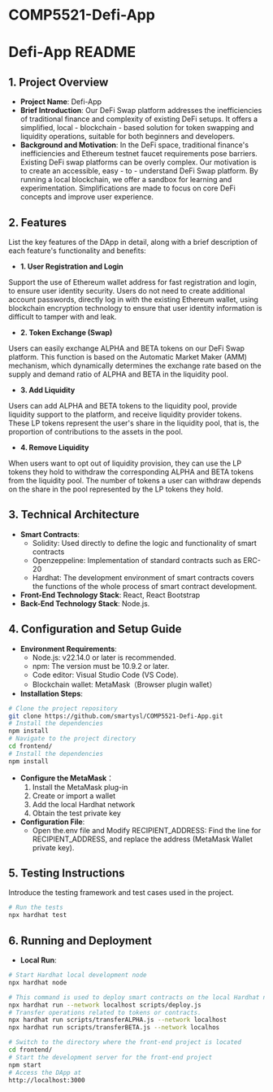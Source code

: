# COMP5521-Defi-App
# Defi-App README

## 1. Project Overview
- **Project Name**: Defi-App
- **Brief Introduction**: Our DeFi Swap platform addresses the inefficiencies of traditional finance and complexity of existing DeFi setups. It offers a simplified, local - blockchain - based solution for token swapping and liquidity operations, suitable for both beginners and developers. 
- **Background and Motivation**: In the DeFi space, traditional finance's inefficiencies and Ethereum testnet faucet requirements pose barriers. Existing DeFi swap platforms can be overly complex. Our motivation is to create an accessible, easy - to - understand DeFi Swap platform. By running a local blockchain, we offer a sandbox for learning and experimentation. Simplifications are made to focus on core DeFi concepts and improve user experience. 

## 2. Features
List the key features of the DApp in detail, along with a brief description of each feature's functionality and benefits:

  -  **1. User Registration and Login**

Support the use of Ethereum wallet address for fast registration and login, to ensure user identity security. Users do not need to create additional account passwords, directly log in with the existing Ethereum wallet, using blockchain encryption technology to ensure that user identity information is difficult to tamper with and leak.

  -  **2. Token Exchange (Swap)**

Users can easily exchange ALPHA and BETA tokens on our DeFi Swap platform. This function is based on the Automatic Market Maker (AMM) mechanism, which dynamically determines the exchange rate based on the supply and demand ratio of ALPHA and BETA in the liquidity pool.

- **3. Add Liquidity**

Users can add ALPHA and BETA tokens to the liquidity pool, provide liquidity support to the platform, and receive liquidity provider tokens. These LP tokens represent the user's share in the liquidity pool, that is, the proportion of contributions to the assets in the pool.

  - **4. Remove Liquidity**

When users want to opt out of liquidity provision, they can use the LP tokens they hold to withdraw the corresponding ALPHA and BETA tokens from the liquidity pool. The number of tokens a user can withdraw depends on the share in the pool represented by the LP tokens they hold.

## 3. Technical Architecture
- **Smart Contracts**: 
  - Solidity: Used directly to define the logic and functionality of smart contracts
  - Openzeppeline: Implementation of standard contracts such as ERC-20
  - Hardhat: The development environment of smart contracts covers the functions of the whole process of smart contract development.
- **Front-End Technology Stack**: React, React Bootstrap
- **Back-End Technology Stack**: Node.js.

## 4. Configuration and Setup Guide
- **Environment Requirements**:
  - Node.js: v22.14.0 or later is recommended.
  - npm: The version must be 10.9.2 or later.
  - Code editor: Visual Studio Code (VS Code).
  - Blockchain wallet: MetaMask（Browser plugin wallet）
- **Installation Steps**:
```bash
# Clone the project repository
git clone https://github.com/smartysl/COMP5521-Defi-App.git
# Install the dependencies
npm install
# Navigate to the project directory
cd frontend/
# Install the dependencies
npm install
```
- **Configure the MetaMask**：
  1. Install the MetaMask plug-in
  2. Create or import a wallet
  3. Add the local Hardhat network
  4. Obtain the test private key
- **Configuration File**: 
  - Open the.env file and Modify RECIPIENT_ADDRESS: Find the line for RECIPIENT_ADDRESS, and replace the address (MetaMask Wallet private key).
 
## 5. Testing Instructions
Introduce the testing framework and test cases used in the project. 
```bash
# Run the tests
npx hardhat test
```

## 6. Running and Deployment
- **Local Run**:
```bash
# Start Hardhat local development node
npx hardhat node

# This command is used to deploy smart contracts on the local Hardhat network.
npx hardhat run --network localhost scripts/deploy.js
# Transfer operations related to tokens or contracts.
npx hardhat run scripts/transferALPHA.js --network localhost
npx hardhat run scripts/transferBETA.js --network localhos

# Switch to the directory where the front-end project is located
cd frontend/
# Start the development server for the front-end project
npm start
# Access the DApp at
http://localhost:3000
```